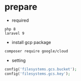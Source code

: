 # prepare

- required 
```
php 8
laravel 9
```

- install gcp package
```bash
composer require google/cloud
```
- setting
```php
config('filesystems.gcs.bucket');
config('filesystems.gcs.key');
```
